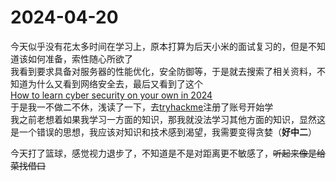 # 2024-04-20
今天似乎没有花太多时间在学习上，原本打算为后天小米的面试复习的，但是不知道该如何准备，索性随心所欲了  
我看到要求具备对服务器的性能优化，安全防御等，于是就去搜索了相关资料，不知道为什么又看到网络安全去，最后又看到了这个  
[How to learn cyber security on your own in 2024](https://www.linkedin.com/pulse/how-learn-cyber-security-your-own-2024-ram-margalit-8ujdf/)  
于是我一不做二不休，浅读了一下，去[tryhackme](https://tryhackme.com)注册了账号开始学   
我之前老想着如果我学习一方面的知识，那我就没法学习其他方面的知识，显然这是一个错误的思想，我应该对知识和技术感到渴望，我需要变得贪婪（**好中二**）  

今天打了篮球，感觉视力退步了，不知道是不是对距离更不敏感了，~~听起来像是给菜找借口~~  